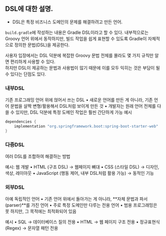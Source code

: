 ## DSL에 대한 설명.

- DSL은 특정 비즈니스 도메인의 문제를 해결하려고 만든 언어. 

`build.gradle`에 작성하는 내용은 Gradle DSL이라고 할 수 있다.
내부적으로는 Groovy 언어 위에서 동작하지만, 
빌드 작업을 쉽게 표현할 수 있도록 Gradle이 자체적으로 정의한 문법(DSL)을 제공한다.  

사용자 입장에서는 DSL 덕분에 복잡한 Groovy 문법 전체를 몰라도 
몇 가지 규칙만 알면 편리하게 사용할 수 있다.  
하지만 DSL이 제공하는 문법과 사용법이 많기 때문에 
이를 모두 익히는 것은 부담이 될 수 있다는 단점도 있다.

### 내부DSL

기존 프로그래밍 언어 위에 얹어서 쓰는 DSL
•	새로운 언어를 만든 게 아니라, 기존 언어 문법을 살짝 변형/활용해서 DSL처럼 보이게 만든 것
•	개발자는 원래 언어 전체를 다 쓸 수 있지만, DSL 덕분에 특정 도메인 작업은 훨씬 간단하게 가능
예시

```gradle
dependencies {
    implementation "org.springframework.boot:spring-boot-starter-web"
}
```

### 다중DSL

여러 DSL를 조합하여 해결하는 방법

예시: 웹 개발
•	HTML (구조 DSL) → 웹페이지 뼈대
•	CSS (스타일 DSL) → 디자인, 색상, 레이아웃
•	JavaScript (행동 제어, 내부 DSL처럼 활용 가능) → 동적인 기능

### 외부DSL

아예 독립적인 언어
•	기존 언어 위에서 돌아가는 게 아니라, **자체 문법과 파서(parser)**를 가진 언어
•	주로 특정 도메인만 다루는 전용 언어
•	범용 프로그래밍은 못 하지만, 그 목적에는 최적화되어 있음

예시
•	SQL → 데이터베이스 질의 전용
•	HTML → 웹 페이지 구조 전용
•	정규표현식(Regex) → 문자열 패턴 전용


